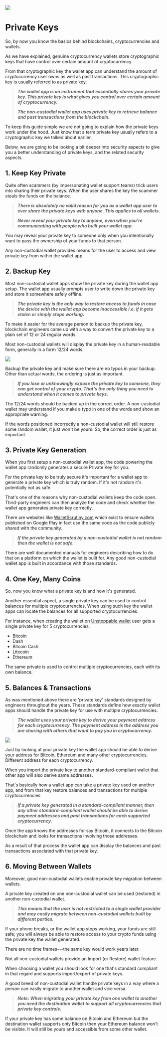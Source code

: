 ![](https://raw.githubusercontent.com/horizontalsystems/blockchain-crypto-guides/master/fundamentals/images/03-main-l.png)

# Private Keys

So, by now you know the basics behind blockchains, cryptocurrencies and wallets. 

As we have explained, genuine cryptocurrency wallets store cryptographic keys that have control over certain amount of cryptocurrency.

From that cryptographic key the wallet app can understand the amount of cryptocurrency user owns as well as past transactions. This cryptographic key is usually referred to as private key. 

> _**The wallet app is an instrument that essentially stores your private key. This private key is what gives you control over certain amount of cryptocurrency.**_
>
> _**The non-custodial wallet app uses private key to retrieve balance and past transactions from the blockchain.**_

To keep this guide simple we are not going to explain how the private keys work under the hood. Just know that a term private key usually refers to a cryptographic key we talked about earlier.

Below, we are going to be looking a bit deeper into security aspects to give you a better understanding of private keys, and the related security aspects.

## 1. Keep Key Private

Quite often scammers (by impersonating wallet support teams) trick users into sharing their private keys. When the user shares the key the scammer steals the funds on the balance. 

> _**There is absolutely no valid reason for you as a wallet app user to ever share the private keys with anyone. This applies to all wallets.**_
>
> _**Never reveal your private key to anyone, even when you're communicating with people who built your wallet app.**_

You may reveal your private key to someone only when you intentionally want to pass the ownership of your funds to that person.

Any non-custodial wallet provides means for the user to access and view private key from within the wallet app.

## 2. Backup Key

Most non-custodial wallet apps show the private key during the wallet app setup. The wallet app usually prompts user to write down the private key and store it somewhere safely offline.
 
> _**The private key is the only way to restore access to funds in case the device with the wallet app become inaccessible i.e. if it gets stolen or simply stops working.**_

To make it easier for the average person to backup the private key, blockchain engineers came up with a way to convert the private key to a plain set of 12 or 24 regular words. 

Most non-custodial wallets will display the private key in a human-readable form, generally in a form 12/24 words.

![](https://raw.githubusercontent.com/horizontalsystems/blockchain-crypto-guides/master/fundamentals/images/03-02-l.png)

Backup the private key and make sure there are no typos in your backup. Other than actual words, the ordering is just as important. 

> _**If you lose or unknowingly expose the private key to someone, they can get control of your crypto. That's the only thing you need to understand when it comes to private keys.**_

The 12/24 words should be backed up in the correct order. A non-custodial wallet may understand if you make a typo in one of the words and show an appropriate warning. 

If the words positioned incorrectly a non-custodial wallet will still restore some random wallet, it just won't be yours. So, the correct order is just as important.

## 3. Private Key Generation

When you first setup a non-custodial wallet app, the code powering the wallet app randomly generates a secure Private Key for you.

For the private key to be truly secure it's important for a wallet app to generate a private key which is truly random. If it's not random it's potentially not as safe.

That's one of the reasons why non-custodial wallets keep the code open. Third-party engineers can then analyze the code and check whether the wallet app generates private key correctly.

There are websites like [WalletScrutiny.com](https://walletscrutiny.com) which exist to ensure wallets published on Google Play in fact use the same code as the code publicly shared with the community.

>_**If the private key generated by a non-custodial wallet is not random then the wallet is not safe.**_
   
There are well documented manuals for engineers describing how to do that on a platform on which the wallet is built for. Any good non-custodial wallet app is built in accordance with those standards.

## 4. One Key, Many Coins

So, now you know what a private key is and how it's generated. 

Another essential aspect, a single private key can be used to control balances for multiple cryptocurrencies. When using such key the wallet apps can locate the balances for all supported cryptocurrencies.

For instance, when creating the wallet on [Unstoppable wallet](https://unstoppable.money) user gets a single private key for 5 cryptocurrencies:

- Bitcoin
- Dash
- Bitcoin Cash
- Litecoin
- Ethereum

The same private is used to control multiple cryptocurrencies, each with its own balance.

## 5. Balances & Transactions

As was mentioned above there are 'private key' standards designed by engineers throughout the years. These standards define how exactly wallet apps should handle the private key for use with multiple cryptocurrencies. 

> _**The wallet uses your private key to derive your payment address for each cryptocurrency. The payment address is the address you are sharing with others that want to pay you in cryptocurrency.**_

![](https://raw.githubusercontent.com/horizontalsystems/blockchain-crypto-guides/master/fundamentals/images/03-03-l.png)

Just by looking at your private key the wallet app should be able to derive your address for Bitcoin, Ethereum and many other cryptocurrencies. Different address for each cryptocurrency.

When you import the private key to another standard-compliant wallet that other app will also derive same addresses.

That's basically how a wallet app can take a private key used on another app, and from that key restore balances and transactions for multiple cryptocurrencies

> _**If a private key generated in a standard-compliant manner, then any other standard-compliant wallet should be able to derive payment addresses and past transactions for each supported cryptocurrency.**_ 

Once the app knows the addresses for say Bitcoin, it connects to the Bitcoin blockchain and looks for transactions involving those addresses. 

As a result of that process the wallet app can display the balances and past transactions associated with that private key.

## 6. Moving Between Wallets

Moreover, good non-custodial wallets enable private key migration between wallets. 
 
A private key created on one non-custodial wallet can be used (restored) in another non-custodial wallet. 

> _**This means that the user is not restricted to a single wallet provider and may easily migrate between non-custodial wallets built by different parties.**_ 

If your phone breaks, or the wallet app stops working, your funds are still safe; you will always be able to restore access to your crypto funds using the private key the wallet generated. 

There are no time frames---the same key would work years later.

Not all non-custodial wallets provide an Import (or Restore) wallet feature. 

When choosing a wallet you should look for one that's standard compliant in that regard and supports import/export of private keys.

A good breed of non-custodial wallet handle private keys in a way where a person can easily migrate to another wallet and vice versa.

> _**Note: When migrating your private key from one wallet to another you need the destination wallet to support all cryptocurrencies that private key controls.**_

If your private key has some balance on Bitcoin and Ethereum but the destination wallet supports only Bitcoin then your Ethereum balance won't be visible. It will still be yours and accessible from some other wallet.